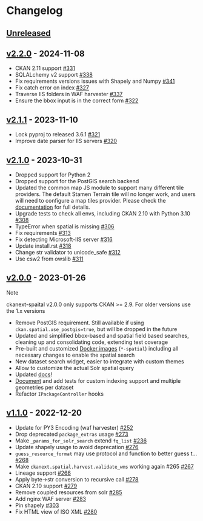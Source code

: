 # Changelog

## [Unreleased](https://github.com/ckan/ckanext-dcat/compare/v2.2.0...HEAD)


## [v2.2.0](https://github.com/ckan/ckanext-spatial/compare/v2.1.1...v2.2.0) - 2024-11-08

* CKAN 2.11 support [#331](https://github.com/ckan/ckanext-spatial/pull/331)
* SQLALchemy v2 support [#338](https://github.com/ckan/ckanext-spatial/pull/338)
* Fix requirements versions issues with Shapely and Numpy [#341](https://github.com/ckan/ckanext-spatial/pull/341)
* Fix catch error on index [#327](https://github.com/ckan/ckanext-spatial/pull/327)
* Traverse IIS folders in WAF harvester [#337](https://github.com/ckan/ckanext-spatial/pull/337)
* Ensure the bbox input is in the correct form [#322](https://github.com/ckan/ckanext-spatial/pull/322)

## [v2.1.1](https://github.com/ckan/ckanext-spatial/compare/v2.1.0...v2.1.1) - 2023-11-10

* Lock pyproj to released 3.6.1 [#321](https://github.com/ckan/ckanext-spatial/pull/321)
* Improve date parser for IIS servers [#320](https://github.com/ckan/ckanext-spatial/pull/320)


## [v2.1.0](https://github.com/ckan/ckanext-spatial/compare/v2.0.0...v2.1.0) - 2023-10-31

* Dropped support for Python 2
* Dropped support for the PostGIS search backend
* Updated the common map JS module to support many different tile providers. The default Stamen Terrain tile will no longer work, and users will need to configure a map tiles provider. Please check the [documentation](https://docs.ckan.org/projects/ckanext-spatial/en/latest/map-widgets.html) for full details.
* Upgrade tests to check all envs, including CKAN 2.10 with Python 3.10 [#308](https://github.com/ckan/ckanext-spatial/pull/308)
* TypeError when spatial is missing [#306](https://github.com/ckan/ckanext-spatial/pull/306)
* Fix requirements [#313](https://github.com/ckan/ckanext-spatial/pull/313)
* Fix detecting Microsoft-IIS server [#316](https://github.com/ckan/ckanext-spatial/pull/316)
* Update install.rst [#318](https://github.com/ckan/ckanext-spatial/pull/318)
* Change str validator to unicode_safe [#312](https://github.com/ckan/ckanext-spatial/pull/312)
* Use csw2 from owslib [#311](https://github.com/ckan/ckanext-spatial/pull/311)

## [v2.0.0](https://github.com/ckan/ckanext-spatial/compare/v1.1.0...v2.0.0) - 2023-01-26

> [!NOTE]  
> ckanext-spaital v2.0.0 only supports CKAN >= 2.9. For older versions use the 1.x versions


* Remove PostGIS requirement. Still available if using `ckan.spatial.use_postgis=true`, but will be dropped in the future
* Updated and simplified bbox-based and spatial field based searches, cleaning up and consolidating code, extending test coverage
* Pre-built and customized [Docker images](https://github.com/ckan/ckan-solr) (`*-spatial`) including all necessary changes to enable the spatial search
* New dataset search widget, easier to integrate with custom themes
* Allow to customize the actual Solr spatial query
* Updated [docs](https://docs.ckan.org/projects/ckanext-spatial/en/latest/)! 
* [Document](https://docs.ckan.org/projects/ckanext-spatial/en/latest/spatial-search.html#custom-indexing-logic) and add tests for custom indexing support and multiple geometries per dataset
* Refactor `IPackageController` hooks


## [v1.1.0](https://github.com/ckan/ckanext-spatial/compare/v1.0.0...v1.1.0) - 2022-12-20

* Update for PY3 Encoding (waf harvester) [#252](https://github.com/ckan/ckanext-spatial/pull/252)
* Drop deprecated `package_extras` usage [#273](https://github.com/ckan/ckanext-spatial/pull/273)
* Make `_params_for_solr_search` extend `fq_list` [#236](https://github.com/ckan/ckanext-spatial/pull/236)
* Update shapely usage to avoid deprecation [#276](https://github.com/ckan/ckanext-spatial/pull/276)
* `guess_resource_format` may use protocol and function to better guess t… [#268](https://github.com/ckan/ckanext-spatial/pull/268)
* Make `ckanext.spatial.harvest.validate_wms` working again #265 [#267](https://github.com/ckan/ckanext-spatial/pull/267)
* Lineage support [#266](https://github.com/ckan/ckanext-spatial/pull/266)
* Apply byte->str conversion to recursive call [#278](https://github.com/ckan/ckanext-spatial/pull/278)
* CKAN 2.10 support [#279](https://github.com/ckan/ckanext-spatial/pull/279)
* Remove coupled resources from solr [#285](https://github.com/ckan/ckanext-spatial/pull/285)
* Add nginx WAF server [#283](https://github.com/ckan/ckanext-spatial/pull/283)
* Pin shapely [#303](https://github.com/ckan/ckanext-spatial/pull/303)
* Fix HTML view of ISO XML [#280](https://github.com/ckan/ckanext-spatial/pull/280)
